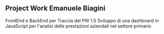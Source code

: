 ## Project Work Emanuele Biagini
FrontEnd e BackEnd per Traccia del PW 1.5 Sviluppo di una dashboard in JavaScript per l'analisi delle prestazioni aziendali
nel settore primario